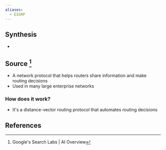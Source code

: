 ```yaml
---
aliases:
  - EIGRP
---
```

## Synthesis
- 
## Source [^1]
- A network protocol that helps routers share information and make routing decisions
- Used in many large enterprise networks
### How does it work?
- It's a distance-vector routing protocol that automates routing decisions
## References

[^1]: Google's Search Labs | AI Overview